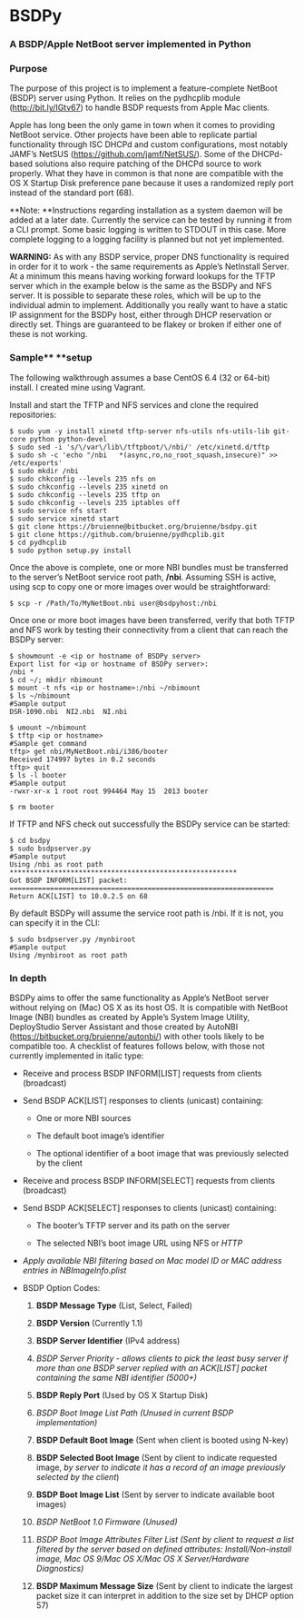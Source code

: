 **BSDPy**
=========

### A BSDP/Apple NetBoot server implemented in Python



### Purpose

The purpose of this project is to implement a feature-complete NetBoot (BSDP)
server using Python. It relies on the pydhcplib module (http://bit.ly/IGtv67) to
handle BSDP requests from Apple Mac clients.

Apple has long been the only game in town when it comes to providing NetBoot
service. Other projects have been able to replicate partial functionality
through ISC DHCPd and custom configurations, most notably JAMF’s NetSUS
(https://github.com/jamf/NetSUS/). Some of the DHCPd-based solutions also
require patching of the DHCPd source to work properly. What they have in common
is that none are compatible with the OS X Startup Disk preference pane because
it uses a randomized reply port instead of the standard port (68).

**Note: **Instructions regarding installation as a system daemon will be added
at a later date. Currently the service can be tested by running it from a CLI
prompt. Some basic logging is written to STDOUT in this case. More complete
logging to a logging facility is planned but not yet implemented.

**WARNING:** As with any BSDP service, proper DNS functionality is required in
order for it to work - the same requirements as Apple’s NetInstall Server. At a
minimum this means having working forward lookups for the TFTP server which in
the example below is the same as the BSDPy and NFS server. It is possible to
separate these roles, which will be up to the individual admin to implement.
Additionally you really want to have a static IP assignment for the BSDPy host,
either through DHCP reservation or directly set. Things are guaranteed to be
flakey or broken if either one of these is not working.

### Sample** **setup

The following walkthrough assumes a base CentOS 6.4 (32 or 64-bit) install. I
created mine using Vagrant.

Install and start the TFTP and NFS services and clone the required repositories:

~~~~~~~~~~~~~~~~~~~~~~~~~~~~~~~~~~~~~~~~~~~~~~~~~~~~~~~~~~~~~~~~~~~~~~~~~~~~~~~~
$ sudo yum -y install xinetd tftp-server nfs-utils nfs-utils-lib git-core python python-devel
$ sudo sed -i 's/\/var\/lib\/tftpboot/\/nbi/' /etc/xinetd.d/tftp
$ sudo sh -c 'echo "/nbi   *(async,ro,no_root_squash,insecure)" >> /etc/exports'
$ sudo mkdir /nbi
$ sudo chkconfig --levels 235 nfs on
$ sudo chkconfig --levels 235 xinetd on
$ sudo chkconfig --levels 235 tftp on
$ sudo chkconfig --levels 235 iptables off
$ sudo service nfs start
$ sudo service xinetd start
$ git clone https://bruienne@bitbucket.org/bruienne/bsdpy.git
$ git clone https://github.com/bruienne/pydhcplib.git
$ cd pydhcplib
$ sudo python setup.py install
~~~~~~~~~~~~~~~~~~~~~~~~~~~~~~~~~~~~~~~~~~~~~~~~~~~~~~~~~~~~~~~~~~~~~~~~~~~~~~~~

Once the above is complete, one or more NBI bundles must be transferred to the
server’s NetBoot service root path, **/nbi**. Assuming SSH is active, using scp
to copy one or more images over would be straightforward:

~~~~~~~~~~~~~~~~~~~~~~~~~~~~~~~~~~~~~~~~~~~~~~~~~~~~~~~~~~~~~~~~~~~~~~~~~~~~~~~~
$ scp -r /Path/To/MyNetBoot.nbi user@bsdpyhost:/nbi
~~~~~~~~~~~~~~~~~~~~~~~~~~~~~~~~~~~~~~~~~~~~~~~~~~~~~~~~~~~~~~~~~~~~~~~~~~~~~~~~

Once one or more boot images have been transferred, verify that both TFTP and
NFS work by testing their connectivity from a client that can reach the BSDPy
server:

~~~~~~~~~~~~~~~~~~~~~~~~~~~~~~~~~~~~~~~~~~~~~~~~~~~~~~~~~~~~~~~~~~~~~~~~~~~~~~~~
$ showmount -e <ip or hostname of BSDPy server>
Export list for <ip or hostname of BSDPy server>:
/nbi *
$ cd ~/; mkdir nbimount
$ mount -t nfs <ip or hostname>:/nbi ~/nbimount
$ ls ~/nbimount
#Sample output
DSR-1090.nbi  NI2.nbi  NI.nbi

$ umount ~/nbimount
$ tftp <ip or hostname>
#Sample get command
tftp> get nbi/MyNetBoot.nbi/i386/booter
Received 174997 bytes in 0.2 seconds
tftp> quit
$ ls -l booter
#Sample output
-rwxr-xr-x 1 root root 994464 May 15  2013 booter

$ rm booter
~~~~~~~~~~~~~~~~~~~~~~~~~~~~~~~~~~~~~~~~~~~~~~~~~~~~~~~~~~~~~~~~~~~~~~~~~~~~~~~~

If TFTP and NFS check out successfully the BSDPy service can be started:

~~~~~~~~~~~~~~~~~~~~~~~~~~~~~~~~~~~~~~~~~~~~~~~~~~~~~~~~~~~~~~~~~~~~~~~~~~~~~~~~
$ cd bsdpy
$ sudo bsdpserver.py
#Sample output
Using /nbi as root path
********************************************************
Got BSDP INFORM[LIST] packet: 
=================================================================
Return ACK[LIST] to 10.0.2.5 on 68
~~~~~~~~~~~~~~~~~~~~~~~~~~~~~~~~~~~~~~~~~~~~~~~~~~~~~~~~~~~~~~~~~~~~~~~~~~~~~~~~

By default BSDPy will assume the service root path is /nbi. If it is not, you
can specify it in the CLI:

~~~~~~~~~~~~~~~~~~~~~~~~~~~~~~~~~~~~~~~~~~~~~~~~~~~~~~~~~~~~~~~~~~~~~~~~~~~~~~~~
$ sudo bsdpserver.py /mynbiroot
#Sample output
Using /mynbiroot as root path
~~~~~~~~~~~~~~~~~~~~~~~~~~~~~~~~~~~~~~~~~~~~~~~~~~~~~~~~~~~~~~~~~~~~~~~~~~~~~~~~



### In depth

BSDPy aims to offer the same functionality as Apple’s NetBoot server without
relying on (Mac) OS X as its host OS. It is compatible with NetBoot Image (NBI)
bundles as created by Apple’s System Image Utility, DeployStudio Server
Assistant and those created by AutoNBI (https://bitbucket.org/bruienne/autonbi/)
with other tools likely to be compatible too. A checklist of features follows
below, with those not currently implemented in italic type:



-   Receive and process BSDP INFORM[LIST] requests from clients (broadcast)

-   Send BSDP ACK[LIST] responses to clients (unicast) containing:

    -   One or more NBI sources

    -   The default boot image’s identifier

    -   The optional identifier of a boot image that was previously selected by
        the client

-   Receive and process BSDP INFORM[SELECT] requests from clients (broadcast)

-   Send BSDP ACK[SELECT] responses to clients (unicast) containing:

    -   The booter’s TFTP server and its path on the server

    -   The selected NBI’s boot image URL using NFS or *HTTP*

-   *Apply available NBI filtering based on Mac model ID or MAC address entries
    in NBImageInfo.plist*

-   BSDP Option Codes:

    1.  **BSDP Message Type** (List, Select, Failed)

    2.  **BSDP Version** (Currently 1.1)

    3.  **BSDP Server Identifier** (IPv4 address)

    4.  *BSDP Server Priority - allows clients to pick the least busy server if
        more than one BSDP server replied with an ACK[LIST] packet containing
        the same NBI identifier (5000+)*

    5.  **BSDP Reply Port** (Used by OS X Startup Disk)

    6.  *BSDP Boot Image List Path (Unused in current BSDP implementation)*

    7.  **BSDP Default Boot Image** (Sent when client is booted using N-key)

    8.  **BSDP Selected Boot Image** (Sent by client to indicate requested
        image, *by server to indicate it has a record of an image previously
        selected by the client*)

    9.  **BSDP Boot Image List** (Sent by server to indicate available boot
        images)

    10. *BSDP NetBoot 1.0 Firmware (Unused)*

    11. *BSDP Boot Image Attributes Filter List (Sent by client to request a
        list filtered by the server based on defined attributes:
        Install/Non-install image, Mac OS 9/Mac OS X/Mac OS X Server/Hardware
        Diagnostics)*

    12. **BSDP Maximum Message Size** (Sent by client to indicate the largest
        packet size it can interpret in addition to the size set by DHCP option
        57)




